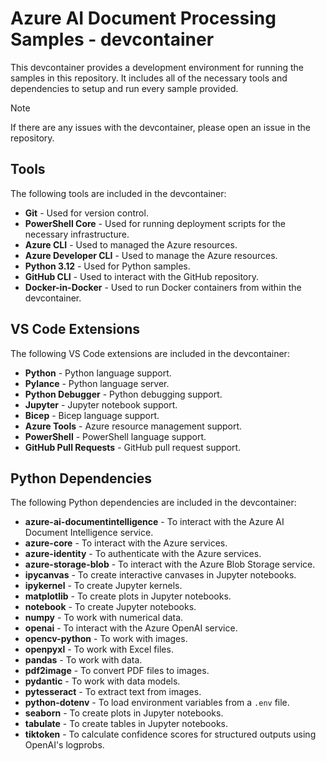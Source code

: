 # Azure AI Document Processing Samples - devcontainer

This devcontainer provides a development environment for running the samples in this repository. It includes all of the necessary tools and dependencies to setup and run every sample provided.

> [!NOTE]
> If there are any issues with the devcontainer, please open an issue in the repository.

## Tools

The following tools are included in the devcontainer:

- **Git** - Used for version control.
- **PowerShell Core** - Used for running deployment scripts for the necessary infrastructure.
- **Azure CLI** - Used to managed the Azure resources.
- **Azure Developer CLI** - Used to manage the Azure resources.
- **Python 3.12** - Used for Python samples.
- **GitHub CLI** - Used to interact with the GitHub repository.
- **Docker-in-Docker** - Used to run Docker containers from within the devcontainer.

## VS Code Extensions

The following VS Code extensions are included in the devcontainer:

- **Python** - Python language support.
- **Pylance** - Python language server.
- **Python Debugger** - Python debugging support.
- **Jupyter** - Jupyter notebook support.
- **Bicep** - Bicep language support.
- **Azure Tools** - Azure resource management support.
- **PowerShell** - PowerShell language support.
- **GitHub Pull Requests** - GitHub pull request support.

## Python Dependencies

The following Python dependencies are included in the devcontainer:

- **azure-ai-documentintelligence** - To interact with the Azure AI Document Intelligence service.
- **azure-core** - To interact with the Azure services.
- **azure-identity** - To authenticate with the Azure services.
- **azure-storage-blob** - To interact with the Azure Blob Storage service.
- **ipycanvas** - To create interactive canvases in Jupyter notebooks.
- **ipykernel** - To create Jupyter kernels.
- **matplotlib** - To create plots in Jupyter notebooks.
- **notebook** - To create Jupyter notebooks.
- **numpy** - To work with numerical data.
- **openai** - To interact with the Azure OpenAI service.
- **opencv-python** - To work with images.
- **openpyxl** - To work with Excel files.
- **pandas** - To work with data.
- **pdf2image** - To convert PDF files to images.
- **pydantic** - To work with data models.
- **pytesseract** - To extract text from images.
- **python-dotenv** - To load environment variables from a `.env` file.
- **seaborn** - To create plots in Jupyter notebooks.
- **tabulate** - To create tables in Jupyter notebooks.
- **tiktoken** - To calculate confidence scores for structured outputs using OpenAI's logprobs.
